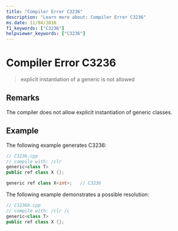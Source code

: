 ```yaml
---
title: "Compiler Error C3236"
description: "Learn more about: Compiler Error C3236"
ms.date: 11/04/2016
f1_keywords: ["C3236"]
helpviewer_keywords: ["C3236"]
---
```

# Compiler Error C3236

> explicit instantiation of a generic is not allowed

## Remarks

The compiler does not allow explicit instantiation of generic classes.

## Example

The following example generates C3236:

```cpp
// C3236.cpp
// compile with: /clr
generic<class T>
public ref class X {};

generic ref class X<int>;   // C3236
```

The following example demonstrates a possible resolution:

```cpp
// C3236b.cpp
// compile with: /clr /c
generic<class T>
public ref class X {};
```
